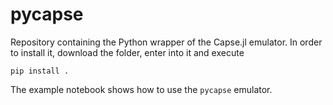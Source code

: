 # pycapse
Repository containing the Python wrapper of the Capse.jl emulator.
In order to install it, download the folder, enter into it and execute

```
pip install .
```

The example notebook shows how to use the `pycapse` emulator.
